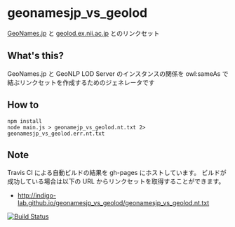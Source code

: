 # geonamesjp_vs_geolod
[GeoNames.jp](http://geonames.jp/) と [geolod.ex.nii.ac.jp](http://geolod.ex.nii.ac.jp/) とのリンクセット

## What's this?
GeoNames.jp と GeoNLP LOD Server のインスタンスの関係を owl:sameAs で結ぶリンクセットを作成するためのジェネレータです

## How to

    npm install
    node main.js > geonamejp_vs_geolod.nt.txt 2> geonamesjp_vs_geolod.err.nt.txt

## Note

Travis CI による自動ビルドの結果を gh-pages にホストしています。 ビルドが成功している場合は以下の URL からリンクセットを取得することができます。

* <http://indigo-lab.github.io/geonamesjp_vs_geolod/geonamesjp_vs_geolod.nt.txt>

[![Build Status](https://travis-ci.org/indigo-lab/geonamesjp_vs_geolod.svg?branch=master)](https://travis-ci.org/indigo-lab/geonamesjp_vs_geolod)
